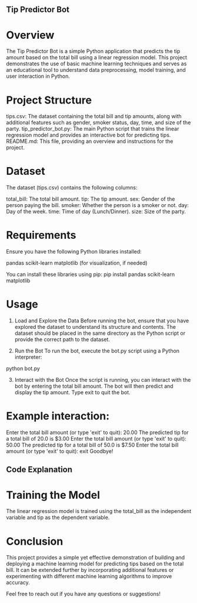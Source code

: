 ## Tip Predictor Bot

# Overview
The Tip Predictor Bot is a simple Python application that predicts the tip amount based on the total bill using a linear regression model. This project demonstrates the use of basic machine learning techniques and serves as an educational tool to understand data preprocessing, model training, and user interaction in Python.

# Project Structure
tips.csv: The dataset containing the total bill and tip amounts, along with additional features such as gender, smoker status, day, time, and size of the party.
tip_predictor_bot.py: The main Python script that trains the linear regression model and provides an interactive bot for predicting tips.
README.md: This file, providing an overview and instructions for the project.

# Dataset
The dataset (tips.csv) contains the following columns:

total_bill: The total bill amount.
tip: The tip amount.
sex: Gender of the person paying the bill.
smoker: Whether the person is a smoker or not.
day: Day of the week.
time: Time of day (Lunch/Dinner).
size: Size of the party.

# Requirements
Ensure you have the following Python libraries installed:

pandas
scikit-learn
matplotlib (for visualization, if needed)

You can install these libraries using pip:
pip install pandas scikit-learn matplotlib

# Usage
1. Load and Explore the Data
Before running the bot, ensure that you have explored the dataset to understand its structure and contents. The dataset should be placed in the same directory as the Python script or provide the correct path to the dataset.

2. Run the Bot
To run the bot, execute the bot.py script using a Python interpreter:

python bot.py

3. Interact with the Bot
Once the script is running, you can interact with the bot by entering the total bill amount. The bot will then predict and display the tip amount. Type exit to quit the bot.

# Example interaction:
Enter the total bill amount (or type 'exit' to quit): 20.00
The predicted tip for a total bill of 20.0 is $3.00
Enter the total bill amount (or type 'exit' to quit): 50.00
The predicted tip for a total bill of 50.0 is $7.50
Enter the total bill amount (or type 'exit' to quit): exit
Goodbye!

## Code Explanation

# Training the Model
The linear regression model is trained using the total_bill as the independent variable and tip as the dependent variable.

# Conclusion
This project provides a simple yet effective demonstration of building and deploying a machine learning model for predicting tips based on the total bill. It can be extended further by incorporating additional features or experimenting with different machine learning algorithms to improve accuracy.

Feel free to reach out if you have any questions or suggestions!

